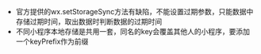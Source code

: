 * 官方提供的wx.setStorageSync方法有缺陷，不能设置过期参数，只能数据中存储过期时间，取出数据时判断数据的过期时间
* 不同小程序本地存储是共用一套，同名的key会覆盖其他人的小程序，要添加一个keyPrefix作为前缀